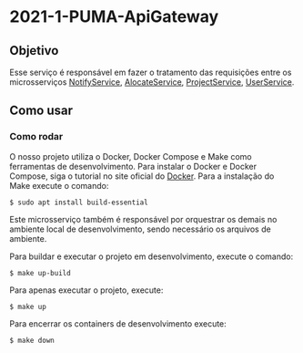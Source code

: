 # 2021-1-PUMA-ApiGateway

## Objetivo

Esse serviço é responsável em fazer o tratamento das requisições entre os microsserviços [NotifyService](https://github.com/fga-eps-mds/2021-1-PUMA-NotifyService), [AlocateService](https://github.com/fga-eps-mds/2021-1-PUMA-AlocateService), [ProjectService](https://github.com/fga-eps-mds/2021-1-PUMA-ProjectService), [UserService](https://github.com/fga-eps-mds/2021-1-PUMA-UserService).

## Como usar

### Como rodar

O nosso projeto utiliza o Docker, Docker Compose e Make como ferramentas de desenvolvimento. Para instalar o Docker e Docker Compose, siga o tutorial no site oficial do [Docker](https://www.docker.com/). Para a instalação do Make execute o comando: 

``` $ sudo apt install build-essential ```

Este microsserviço também é responsável por orquestrar os demais no ambiente local de desenvolvimento, sendo necessário os arquivos de ambiente.

Para buildar e executar o projeto em desenvolvimento, execute o comando:

``` $ make up-build ```

Para apenas executar o projeto, execute:

```$ make up```

Para encerrar os containers de desenvolvimento execute:

``` $ make down ```

